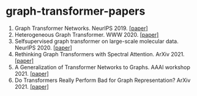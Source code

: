 # graph-transformer-papers

1. Graph Transformer Networks. NeurIPS 2019. [[paper]](https://arxiv.org/pdf/1911.06455.pdf)
1. Heterogeneous Graph Transformer. WWW 2020. [[paper]](https://arxiv.org/abs/2003.01332)
1. Selfsupervised graph transformer on large-scale molecular data. NeurIPS 2020. [[paper]](https://arxiv.org/abs/2007.02835)
1. Rethinking Graph Transformers with Spectral Attention. ArXiv 2021. [[paper]](https://arxiv.org/abs/2106.03893)
1. A Generalization of Transformer Networks to Graphs. AAAI workshop 2021. [[paper]](https://arxiv.org/pdf/2012.09699.pdf) 
1. Do Transformers Really Perform Bad for Graph Representation? ArXiv 2021. [[paper]](https://arxiv.org/abs/2106.05234)
